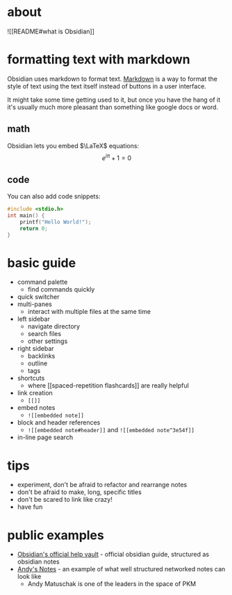 # about
![[README#what is Obsidian]]

# formatting text with markdown
Obsidian uses markdown to format text. [Markdown](https://www.markdownguide.org/) is a way to format the style of text using the text itself instead of buttons in a user interface.

It might take some time getting used to it, but once you have the hang of it it's usually much more pleasant than something like google docs or word.

## math
Obsidian lets you embed $\LaTeX$ equations:
$$e^{i\pi}+1 = 0$$

## code
You can also add code snippets:
```c
#include <stdio.h>
int main() { 
	printf("Hello World!"); 
	return 0; 
}
```

# basic guide
- command palette
	- find commands quickly
- quick switcher
- multi-panes
	- interact with multiple files at the same time
- left sidebar
	- navigate directory
	- search files
	- other settings
- right sidebar
	- backlinks
	- outline
	- tags
- shortcuts
	- where [[spaced-repetition flashcards]] are really helpful
- link creation
	- `[[]]`
- embed notes
	- `![[embedded note]]`
- block and header references
	- `![[embedded note#header]]` and `![[embedded note^3e54f]]`
- in-line page search

# tips
- experiment, don't be afraid to refactor and rearrange notes
- don't be afraid to make, long, specific titles
- don't be scared to link like crazy!
- have fun

# public examples
- [Obsidian's official help vault](https://help.obsidian.md/Index) - official obsidian guide, structured as obsidian notes
- [Andy's Notes](https://publish.obsidian.md/andymatuschak/_Start+Here) - an example of what well structured networked notes can look like
	- Andy Matuschak is one of the leaders in the space of PKM